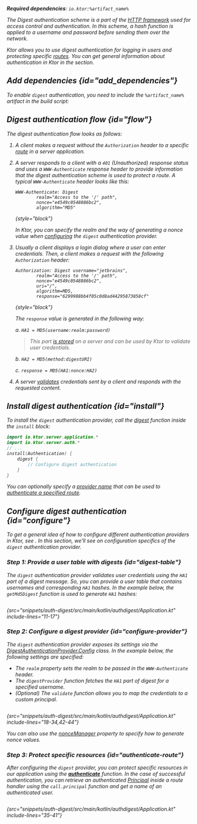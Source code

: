 [//]: # (title: Digest authentication in Ktor Server)

<show-structure for="chapter" depth="2"/>

<var name="artifact_name" value="ktor-server-auth"/>

<tldr>
<p>
<b>Required dependencies</b>: <code>io.ktor:%artifact_name%</code>
</p>
<var name="example_name" value="auth-digest"/>
<include from="lib.topic" element-id="download_example"/>
<include from="lib.topic" element-id="native_server_not_supported"/>
</tldr>

The Digest authentication scheme is a part of the [HTTP framework](https://developer.mozilla.org/en-US/docs/Web/HTTP/Authentication) used for access control and authentication. In this scheme, a hash function is applied to a username and password before sending them over the network.

Ktor allows you to use digest authentication for logging in users and protecting specific [routes](server-routing.md). You can get general information about authentication in Ktor in the [](server-auth.md) section.

## Add dependencies {id="add_dependencies"}
To enable `digest` authentication, you need to include the `%artifact_name%` artifact in the build script:

<include from="lib.topic" element-id="add_ktor_artifact"/>

## Digest authentication flow {id="flow"}

The digest authentication flow looks as follows:

1. A client makes a request without the `Authorization` header to a specific [route](server-routing.md) in a server application.
1. A server responds to a client with a `401` (Unauthorized) response status and uses a `WWW-Authenticate` response header to provide information that the digest authentication scheme is used to protect a route. A typical `WWW-Authenticate` header looks like this:

   ```
   WWW-Authenticate: Digest
           realm="Access to the '/' path",
           nonce="e4549c0548886bc2",
           algorithm="MD5"
   ```
   {style="block"}

   In Ktor, you can specify the realm and the way of generating a nonce value when [configuring](#configure-provider) the `digest` authentication provider.

1. Usually a client displays a login dialog where a user can enter credentials. Then, a client makes a request with the following `Authorization` header:

   ```
   Authorization: Digest username="jetbrains",
           realm="Access to the '/' path",
           nonce="e4549c0548886bc2",
           uri="/",
           algorithm=MD5,
           response="6299988bb4f05c0d8ad44295873858cf"
   ```
   {style="block"}

   The `response` value is generated in the following way:
   
   a. `HA1 = MD5(username:realm:password)`
   > This part [is stored](#digest-table) on a server and can be used by Ktor to validate user credentials.
   
   b. `HA2 = MD5(method:digestURI)`
   
   c. `response = MD5(HA1:nonce:HA2)`

1. A server [validates](#configure-provider) credentials sent by a client and responds with the requested content.


## Install digest authentication {id="install"}
To install the `digest` authentication provider, call the [digest](https://api.ktor.io/ktor-server/ktor-server-plugins/ktor-server-auth/io.ktor.server.auth/digest.html) function inside the `install` block:

```kotlin
import io.ktor.server.application.*
import io.ktor.server.auth.*
// ...
install(Authentication) {
    digest {
        // Configure digest authentication
    }
}
```
You can optionally specify a [provider name](server-auth.md#provider-name) that can be used to [authenticate a specified route](#authenticate-route).

## Configure digest authentication {id="configure"}

To get a general idea of how to configure different authentication providers in Ktor, see [](server-auth.md#configure). In this section, we'll see on configuration specifics of the `digest` authentication provider.

### Step 1: Provide a user table with digests {id="digest-table"}

The `digest` authentication provider validates user credentials using the `HA1` part of a digest message. So, you can provide a user table that contains usernames and corresponding `HA1` hashes. In the example below, the `getMd5Digest` function is used to generate `HA1` hashes:

```kotlin
```
{src="snippets/auth-digest/src/main/kotlin/authdigest/Application.kt" include-lines="11-17"}


### Step 2: Configure a digest provider {id="configure-provider"}

The `digest` authentication provider exposes its settings via the [DigestAuthenticationProvider.Config](https://api.ktor.io/ktor-server/ktor-server-plugins/ktor-server-auth/io.ktor.server.auth/-digest-authentication-provider/-config/index.html) class. In the example below, the following settings are specified:
* The `realm` property sets the realm to be passed in the `WWW-Authenticate` header.
* The `digestProvider` function fetches the `HA1` part of digest for a specified username.
* (Optional) The `validate` function allows you to map the credentials to a custom principal.

```kotlin
```
{src="snippets/auth-digest/src/main/kotlin/authdigest/Application.kt" include-lines="18-34,42-44"}

You can also use the [nonceManager](https://api.ktor.io/ktor-server/ktor-server-plugins/ktor-server-auth/io.ktor.server.auth/-digest-authentication-provider/-config/nonce-manager.html) property to specify how to generate nonce values.


### Step 3: Protect specific resources {id="authenticate-route"}

After configuring the `digest` provider, you can protect specific resources in our application using the **[authenticate](server-auth.md#authenticate-route)** function. In the case of successful authentication, you can retrieve an authenticated [Principal](https://api.ktor.io/ktor-server/ktor-server-plugins/ktor-server-auth/io.ktor.server.auth/-principal/index.html) inside a route handler using the `call.principal` function and get a name of an authenticated user.

```kotlin
```
{src="snippets/auth-digest/src/main/kotlin/authdigest/Application.kt" include-lines="35-41"}
